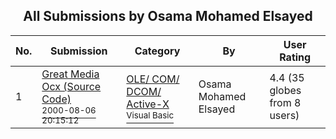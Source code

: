 ﻿<div align="center">

## All Submissions by Osama Mohamed Elsayed

</div>

No.  | Submission | Category | By   | User Rating
---- | ---------- | -------- | ---- | -----------
1 | [Great Media Ocx \(Source Code\)<br /><sup>2000-08-06 20:15:12</sup>](https://github.com/Planet-Source-Code/osama-mohamed-elsayed-great-media-ocx-source-code__1-10456) | [OLE/ COM/ DCOM/ Active\-X<br /><sup>Visual Basic</sup>](../ByCategory/ole-com-dcom-active-x__1-29.md) | Osama Mohamed Elsayed | 4.4 (35 globes from 8 users)
